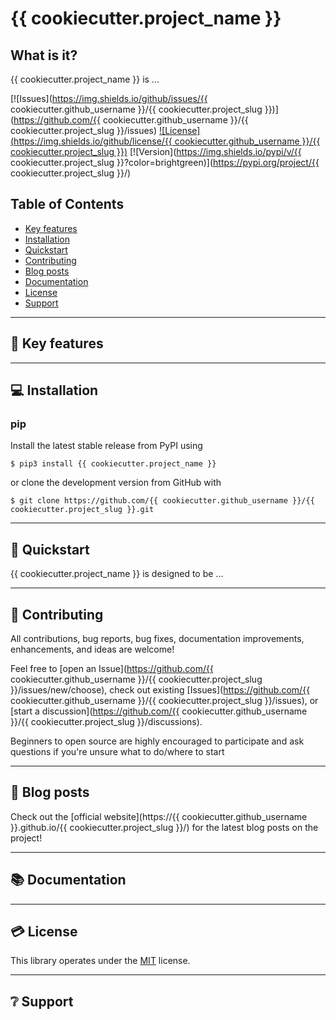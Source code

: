 # {{ cookiecutter.project_name }}

## What is it?
{{ cookiecutter.project_name }} is ...

[![Issues](https://img.shields.io/github/issues/{{ cookiecutter.github_username }}/{{ cookiecutter.project_slug }})](https://github.com/{{ cookiecutter.github_username }}/{{ cookiecutter.project_slug }}/issues)
[![License](https://img.shields.io/github/license/{{ cookiecutter.github_username }}/{{ cookiecutter.project_slug }})](LICENSE)
[![Version](https://img.shields.io/pypi/v/{{ cookiecutter.project_slug }}?color=brightgreen)](https://pypi.org/project/{{ cookiecutter.project_slug }}/)

## Table of Contents
* [Key features](#key-features)
* [Installation](#installation)
* [Quickstart](#quickstart)
* [Contributing](#contributing)
* [Blog posts](#blog-posts)
* [Documentation](#documentation)
* [License](#license)
* [Support](#support)

---

## :key: Key features <a name="key-features"></a>

---

## :computer: Installation <a name="installation"></a>

### pip
Install the latest stable release from PyPI using
```shell
$ pip3 install {{ cookiecutter.project_name }}

```

or clone the development version from GitHub with
```shell
$ git clone https://github.com/{{ cookiecutter.github_username }}/{{ cookiecutter.project_slug }}.git
```

---

## :seedling: Quickstart <a name="quickstart"></a>

{{ cookiecutter.project_name }} is designed to be ...

---

## :pray: Contributing <a name="contributing"></a>
All contributions, bug reports, bug fixes, documentation improvements, enhancements, and ideas are welcome!

Feel free to [open an Issue](https://github.com/{{ cookiecutter.github_username }}/{{ cookiecutter.project_slug }}/issues/new/choose), check out existing [Issues](https://github.com/{{ cookiecutter.github_username }}/{{ cookiecutter.project_slug }}/issues), or [start a discussion](https://github.com/{{ cookiecutter.github_username }}/{{ cookiecutter.project_slug }}/discussions).

Beginners to open source are highly encouraged to participate and ask questions if you're unsure what to do/where to start

---

## :newspaper: Blog posts <a name="blog-posts"></a>
Check out the [official website](https://{{ cookiecutter.github_username }}.github.io/{{ cookiecutter.project_slug }}/) for the latest blog posts on the project!

---

## :books: Documentation <a name="documentation"></a>
<!-- The official documentation can be found on [Read The Docs](https://{{ cookiecutter.project_slug }}.readthedocs.io/en/latest/index.html) -->

---

## :credit_card: License <a name="license"></a>
This library operates under the [MIT](LICENSE) license.

---

## :grey_question: Support <a name="support"></a>
